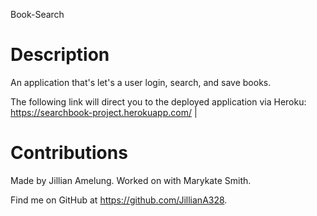 Book-Search
# Description
An application that's let's a user login, search, and save books.

The following link will direct you to the deployed application via Heroku: https://searchbook-project.herokuapp.com/ |


# Contributions
Made by Jillian Amelung. Worked on with Marykate Smith.

Find me on GitHub at https://github.com/JillianA328.

